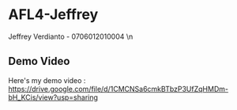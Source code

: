 # AFL4-Jeffrey

Jeffrey Verdianto - 0706012010004 \n

## Demo Video
Here's my demo video :
https://drive.google.com/file/d/1CMCNSa6cmkBTbzP3UfZqHMDm-bH_KCis/view?usp=sharing
